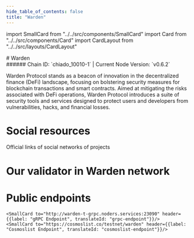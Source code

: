 ```yaml
---
hide_table_of_contents: false
title: "Warden"
---
```


import SmallCard from "../../src/components/SmallCard"
import Card from "../../src/components/Card"
import CardLayout from "../../src/layouts/CardLayout"

<div class="h1-with-icon icon-warden">
# Warden
</div>
###### Chain ID: `chiado_10010-1` | Current Node Version: `v0.6.2`


Warden Protocol stands as a beacon of innovation in the decentralized finance (DeFi) landscape, focusing on bolstering security measures for blockchain transactions and smart contracts. Aimed at mitigating the risks associated with DeFi operations, Warden Protocol introduces a suite of security tools and services designed to protect users and developers from vulnerabilities, hacks, and financial losses.

# Social resources
Official links of social networks of projects

<CardLayout autoFitEnabled={false}>
    <SmallCard to="https://wardenprotocol.org/" header={{label: "Website", translateId: "social-telegram"}} iconPath="img/website-icon.svg"/>
    <SmallCard to="https://github.com/warden-protocol/wardenprotocol" header={{label: "GitHub", translateId: "social-telegram"}} iconPath="img/github-icon.svg"/>
    <SmallCard to="https://discord.gg/wardenprotocol" header={{label: "Discord", translateId: "social-telegram"}} iconPath="img/discord-icon.svg"/>
    <SmallCard to="https://x.com/wardenprotocol" header={{label: "X", translateId: "social-telegram"}} iconPath="img/x-icon.svg"/>
    <SmallCard to="https://t.me/wardenprotocol" header={{label: "Telegram", translateId: "social-telegram"}} iconPath="img/telegram-icon.svg"/>
</CardLayout>

# Our validator in Warden network

<CardLayout autoFitEnabled={true}>
    <Card
        to="https://warden-explorer.paranorm.pro/warden/staking/wardenvaloper1ucm0wa7g029xvlt9yffz5kqj2zw40qyugqlakc"
        header={{
            label: "[NODERS]TEAM",
            translateId: "development-setup",
        }}
        body={{
            label: "Trusted blockchain validator",
        }}
        iconPath="img/kotlin-icon.svg"
    />
</CardLayout>

# Public endpoints

<CardLayout autoFitEnabled={true}>
    <SmallCard to="https://warden-t-rpc.noders.services" header={{label: "RPC Endpoint", translateId: "rpc-endpoint"}}/>
    <SmallCard to="https://warden-t-api.noders.services" header={{label: "API Endpoint", translateId: "api-endpoint"}}/>
    
    <SmallCard to="http://warden-t-grpc.noders.services:23090" header={{label: "gRPC Endpoint", translateId: "grpc-endpoint"}}/>
    <SmallCard to="https://cosmoslist.co/testnet/warden" header={{label: "Cosmoslist Endpoint", translateId: "cosmoslist-endpoint"}}/>
</CardLayout>
